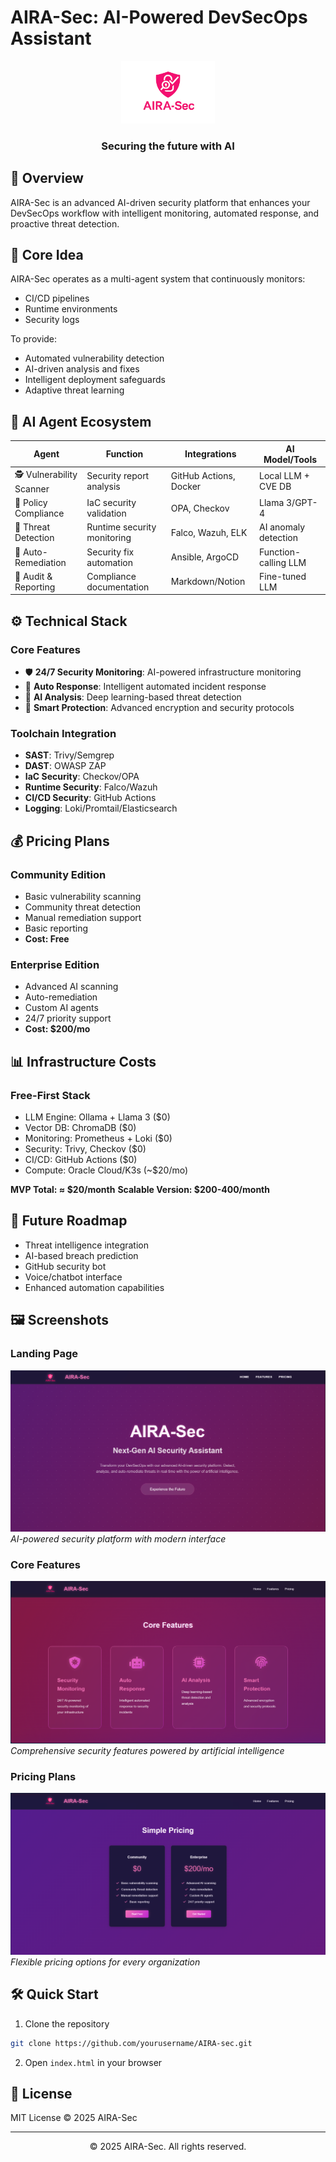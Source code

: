 # AIRA-Sec: AI-Powered DevSecOps Assistant

<div align="center">
  <img src="./AIRA-sec-logo.png" alt="AIRA-Sec Logo" width="150"/>
  <h3>Securing the future with AI</h3>
</div>

## 🎯 Overview

AIRA-Sec is an advanced AI-driven security platform that enhances your DevSecOps workflow with intelligent monitoring, automated response, and proactive threat detection.

## 🧩 Core Idea

AIRA-Sec operates as a multi-agent system that continuously monitors:
- CI/CD pipelines
- Runtime environments
- Security logs

To provide:
- Automated vulnerability detection
- AI-driven analysis and fixes
- Intelligent deployment safeguards
- Adaptive threat learning

## 🧠 AI Agent Ecosystem

| Agent | Function | Integrations | AI Model/Tools |
|-------|----------|--------------|----------------|
| 🕵️ Vulnerability Scanner | Security report analysis | GitHub Actions, Docker | Local LLM + CVE DB |
| 🔐 Policy Compliance | IaC security validation | OPA, Checkov | Llama 3/GPT-4 |
| 🚨 Threat Detection | Runtime security monitoring | Falco, Wazuh, ELK | AI anomaly detection |
| 🧰 Auto-Remediation | Security fix automation | Ansible, ArgoCD | Function-calling LLM |
| 🧾 Audit & Reporting | Compliance documentation | Markdown/Notion | Fine-tuned LLM |

## ⚙️ Technical Stack

### Core Features
- 🛡️ **24/7 Security Monitoring**: AI-powered infrastructure monitoring
- 🤖 **Auto Response**: Intelligent automated incident response
- 🧠 **AI Analysis**: Deep learning-based threat detection
- 🔐 **Smart Protection**: Advanced encryption and security protocols

### Toolchain Integration
- **SAST**: Trivy/Semgrep
- **DAST**: OWASP ZAP
- **IaC Security**: Checkov/OPA
- **Runtime Security**: Falco/Wazuh
- **CI/CD Security**: GitHub Actions
- **Logging**: Loki/Promtail/Elasticsearch

## 💰 Pricing Plans

### Community Edition
- Basic vulnerability scanning
- Community threat detection
- Manual remediation support
- Basic reporting
- **Cost: Free**

### Enterprise Edition
- Advanced AI scanning
- Auto-remediation
- Custom AI agents
- 24/7 priority support
- **Cost: $200/mo**

## 📊 Infrastructure Costs

### Free-First Stack
- LLM Engine: Ollama + Llama 3 ($0)
- Vector DB: ChromaDB ($0)
- Monitoring: Prometheus + Loki ($0)
- Security: Trivy, Checkov ($0)
- CI/CD: GitHub Actions ($0)
- Compute: Oracle Cloud/K3s (~$20/mo)

**MVP Total: ≈ $20/month**
**Scalable Version: $200-400/month**

## 🚀 Future Roadmap

- Threat intelligence integration
- AI-based breach prediction
- GitHub security bot
- Voice/chatbot interface
- Enhanced automation capabilities

## 🖼️ Screenshots

### Landing Page
![Hero Section](./screenshots/hero.png)
*AI-powered security platform with modern interface*

### Core Features
![Features Section](./screenshots/features.png)
*Comprehensive security features powered by artificial intelligence*

### Pricing Plans
![Pricing Section](./screenshots/pricing.png)
*Flexible pricing options for every organization*

## 🛠️ Quick Start

1. Clone the repository
```bash
git clone https://github.com/yourusername/AIRA-sec.git
```

2. Open `index.html` in your browser

## 📝 License

MIT License © 2025 AIRA-Sec

---

<div align="center">
  <p>© 2025 AIRA-Sec. All rights reserved.</p>
</div>